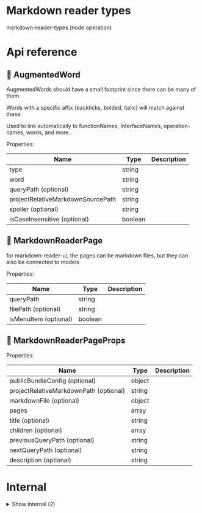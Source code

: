 # Markdown reader types

markdown-reader-types (node operation)



# Api reference

## 🔹 AugmentedWord

AugmentedWords should have a small footprint since there can be many of them

Words with a specific affix (backticks, bolded, italic) will match against these.

Used to link automatically to functionNames, InterfaceNames, operation-names, words, and more..





Properties: 

 | Name | Type | Description |
|---|---|---|
| type  | string |  |
| word  | string |  |
| queryPath (optional) | string |  |
| projectRelativeMarkdownSourcePath  | string |  |
| spoiler (optional) | string |  |
| isCaseInsensitive (optional) | boolean |  |



## 🔹 MarkdownReaderPage

for markdown-reader-ui, the pages can be markdown files, but they can also be connected to models





Properties: 

 | Name | Type | Description |
|---|---|---|
| queryPath  | string |  |
| filePath (optional) | string |  |
| isMenuItem (optional) | boolean |  |



## 🔹 MarkdownReaderPageProps

Properties: 

 | Name | Type | Description |
|---|---|---|
| publicBundleConfig (optional) | object |  |
| projectRelativeMarkdownPath (optional) | string |  |
| markdownFile (optional) | object |  |
| pages  | array |  |
| title (optional) | string |  |
| children (optional) | array |  |
| previousQueryPath (optional) | string |  |
| nextQueryPath (optional) | string |  |
| description (optional) | string |  |


# Internal

<details><summary>Show internal (2)</summary>
  
  # 🔹 AugmentedWordObject

This datastructure is probably needed to make it more efficient.

Should be a lookup table for the querypath for every word








## 🔹 AugmentedWordTypeEnum

NB: can later be replaced with a string enum type: person, definition, variable, function, type interface, operation, bundle (but there may be much more)






  </details>

